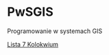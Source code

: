# PwSGIS
Programowanie w systemach GIS

<a href="https://raw.githubusercontent.com/SmolakK/PwSGIS/master/Listy/Lista7.ipynb" download>
  Lista 7
</a>

<a href="https://raw.githubusercontent.com/SmolakK/PwSGIS/master/Kolokwium_poprawa.ipynb" download>
  Kolokwium
</a>
